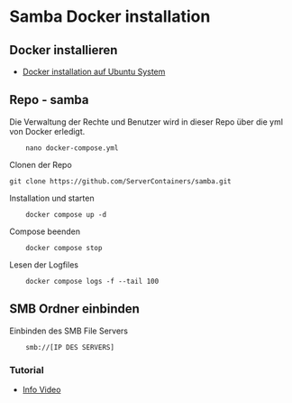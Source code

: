 # Samba Docker installation

## Docker installieren
+ [Docker installation auf Ubuntu System](https://github.com/guggenbergerME/linux_codes/tree/main/Einrichten%20%26%20Programme/docker/Installieren)


## Repo - samba 

Die Verwaltung der Rechte und Benutzer wird in dieser Repo über die yml von Docker erledigt.

        nano docker-compose.yml

Clonen der Repo

    git clone https://github.com/ServerContainers/samba.git

Installation und starten

        docker compose up -d

Compose beenden

        docker compose stop

Lesen der Logfiles

        docker compose logs -f --tail 100

## SMB Ordner einbinden

Einbinden des SMB File Servers

        smb://[IP DES SERVERS]

### Tutorial
+ [Info Video](https://www.youtube.com/watch?v=8ByeVA5GCZY)
